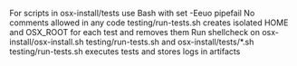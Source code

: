 For scripts in osx-install/tests use Bash with set -Eeuo pipefail
No comments allowed in any code
testing/run-tests.sh creates isolated HOME and OSX_ROOT for each test and removes them
Run shellcheck on osx-install/osx-install.sh testing/run-tests.sh and osx-install/tests/*.sh
testing/run-tests.sh executes tests and stores logs in artifacts
